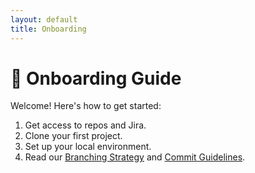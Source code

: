 ```yaml
---
layout: default
title: Onboarding
---
```


# 🚀 Onboarding Guide

Welcome! Here's how to get started:

1. Get access to repos and Jira.
2. Clone your first project.
3. Set up your local environment.
4. Read our [Branching Strategy](branching.md) and [Commit Guidelines](commits.md).

